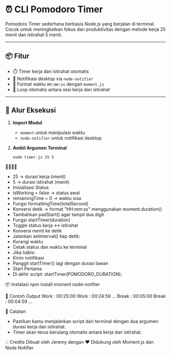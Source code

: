 # ⏰ CLI Pomodoro Timer

Pomodoro Timer sederhana berbasis Node.js yang berjalan di terminal. Cocok untuk meningkatkan fokus dan produktivitas dengan metode kerja 25 menit dan istirahat 5 menit.

---

## 📦 Fitur

- ⏱️ Timer kerja dan istirahat otomatis
- 🔔 Notifikasi desktop via `node-notifier`
- 🧠 Format waktu `HH:mm:ss` dengan `moment.js`
- 🔁 Loop otomatis antara sesi kerja dan istirahat

---

## 🧠 Alur Eksekusi

1. **Import Modul**

   - `moment` untuk manipulasi waktu
   - `node-notifier` untuk notifikasi desktop

2. **Ambil Argumen Terminal**
   ```bash
   node timer.js 25 5
   ```



- 25 → durasi kerja (menit)
- 5 → durasi istirahat (menit)
- Inisialisasi Status
- isWorking = false → status awal
- remainingTime = 0 → waktu sisa
- Fungsi formattingTime(totalSecond)
- Konversi detik → format "HH:mm:ss" menggunakan moment.duration()
- Tambahkan padStart() agar tampil dua digit
- Fungsi startTimer(duration)
- Toggle status kerja ↔ istirahat
- Konversi menit ke detik
- Jalankan setInterval() tiap detik:
- Kurangi waktu
- Cetak status dan waktu ke terminal
- Jika habis:
- Kirim notifikasi
- Panggil startTimer() lagi dengan durasi lawan
- Start Pertama
- Di akhir script:
  startTimer(POMODORO_DURATION);

📦 Instalasi
npm install moment node-notifier

🧪 Contoh Output
Work : 00:25:00
Work : 00:24:59
...
Break : 00:05:00
Break : 00:04:59
...

🧠 Catatan

- Pastikan kamu menjalankan script dari terminal dengan dua argumen: durasi kerja dan istirahat.
- Timer akan terus berulang otomatis antara kerja dan istirahat.

💡 Credits
Dibuat oleh Jeremy dengan ❤️
Didukung oleh Moment.js dan Node Notifier
